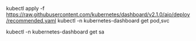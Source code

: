 kubectl apply -f https://raw.githubusercontent.com/kubernetes/dashboard/v2.1.0/aio/deploy/recommended.yaml
kubectl -n kubernetes-dashboard get pod,svc

kubectl -n kubernetes-dashboard get sa
